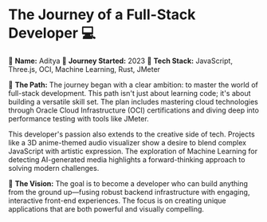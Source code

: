 # The Journey of a Full-Stack Developer 💻

👤 **Name:** Aditya
📅 **Journey Started:** 2023
🔧 **Tech Stack:** JavaScript, Three.js, OCI, Machine Learning, Rust, JMeter

🌟 **The Path:**
The journey began with a clear ambition: to master the world of full-stack development. This path isn't just about learning code; it's about building a versatile skill set. The plan includes mastering cloud technologies through Oracle Cloud Infrastructure (OCI) certifications and diving deep into performance testing with tools like JMeter.

This developer's passion also extends to the creative side of tech. Projects like a 3D anime-themed audio visualizer show a desire to blend complex JavaScript with artistic expression. The exploration of Machine Learning for detecting AI-generated media highlights a forward-thinking approach to solving modern challenges.

📌 **The Vision:**
The goal is to become a developer who can build anything from the ground up—fusing robust backend infrastructure with engaging, interactive front-end experiences. The focus is on creating unique applications that are both powerful and visually compelling.
